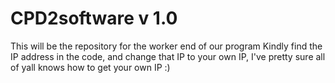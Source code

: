 # CPD2software  v 1.0
 This will be the repository for the worker end of our program
 Kindly find the IP address in the code, and change that IP to your own IP,
 I've pretty sure all of yall knows how to get your own IP :)
